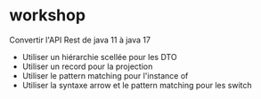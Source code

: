 # workshop
Convertir l'API Rest de java 11 à java 17
- Utiliser un hiérarchie scellée pour les DTO
- Utiliser un record pour la projection
- Utiliser le pattern matching pour l'instance of
- Utiliser la syntaxe arrow et le pattern matching pour les switch

